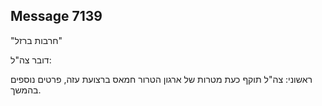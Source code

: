 ## Message 7139

"חרבות ברזל"

דובר צה"ל:

ראשוני: צה"ל תוקף כעת מטרות של ארגון הטרור חמאס ברצועת עזה, פרטים נוספים בהמשך.

